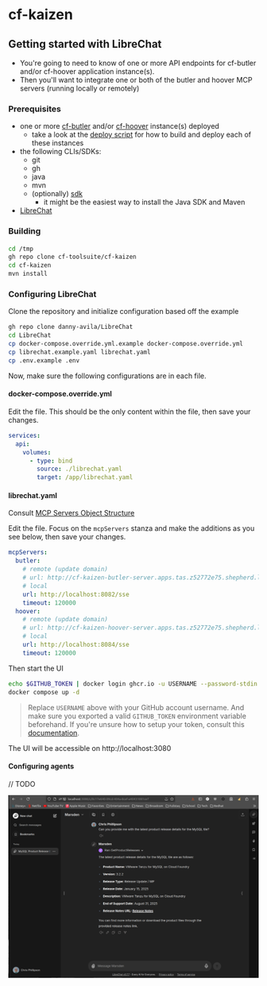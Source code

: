 # cf-kaizen

## Getting started with LibreChat

* You're going to need to know of one or more API endpoints for cf-butler and/or cf-hoover application instance(s).
* Then you'll want to integrate one or both of the butler and hoover MCP servers (running locally or remotely)

### Prerequisites

* one or more [cf-butler](https://github.com/cf-toolsuite/cf-butler) and/or [cf-hoover](https://github.com/cf-toolsuite/cf-hoover) instance(s) deployed
    * take a look at the [deploy script](../scripts/deploy-on-tp4cf.sh) for how to build and deploy each of these instances
* the following CLIs/SDKs:
    * git
    * gh
    * java
    * mvn
    * (optionally) [sdk](https://sdkman.io/)
        * it might be the easiest way to install the Java SDK and Maven
* [LibreChat](https://www.librechat.ai/docs/quick_start/local_setup)

### Building

```bash
cd /tmp
gh repo clone cf-toolsuite/cf-kaizen
cd cf-kaizen
mvn install
```

### Configuring LibreChat

Clone the repository and initialize configuration based off the example

```bash
gh repo clone danny-avila/LibreChat
cd LibreChat
cp docker-compose.override.yml.example docker-compose.override.yml
cp librechat.example.yaml librechat.yaml
cp .env.example .env
```

Now, make sure the following configurations are in each file.

#### docker-compose.override.yml

Edit the file.  This should be the only content within the file, then save your changes.

```yaml
services:
  api:
    volumes:
      - type: bind
        source: ./librechat.yaml
        target: /app/librechat.yaml
```

#### librechat.yaml

Consult [MCP Servers Object Structure](https://www.librechat.ai/docs/configuration/librechat_yaml/object_structure/mcp_servers)

Edit the file.  Focus on the `mcpServers` stanza and make the additions as you see below, then save your changes.

```yaml
mcpServers:
  butler:
    # remote (update domain)
    # url: http://cf-kaizen-butler-server.apps.tas.z52772e75.shepherd.lease/sse
    # local
    url: http://localhost:8082/sse
    timeout: 120000
  hoover:
    # remote (update domain)
    # url: http://cf-kaizen-hoover-server.apps.tas.z52772e75.shepherd.lease/sse
    # local
    url: http://localhost:8084/sse
    timeout: 120000
```

Then start the UI

```bash
echo $GITHUB_TOKEN | docker login ghcr.io -u USERNAME --password-stdin
docker compose up -d
```

> Replace `USERNAME` above with your GitHub account username.  And make sure you exported a valid `GITHUB_TOKEN` environment variable beforehand.  If you're unsure how to setup your token, consult this [documentation](https://docs.github.com/en/packages/working-with-a-github-packages-registry/working-with-the-container-registry#authenticating-to-the-container-registry).

The UI will be accessible on http://localhost:3080

#### Configuring agents

// TODO

![Screenshot of tools enabled in LibreChat](snap-from-librechat.png)